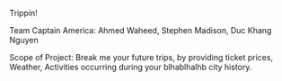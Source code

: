 Trippin!

Team Captain America:	Ahmed Waheed, Stephen Madison, Duc Khang Nguyen


Scope of Project: 	Break me your future trips, by providing ticket prices, Weather, Activities occurring during your blhablhalhb  city history.
